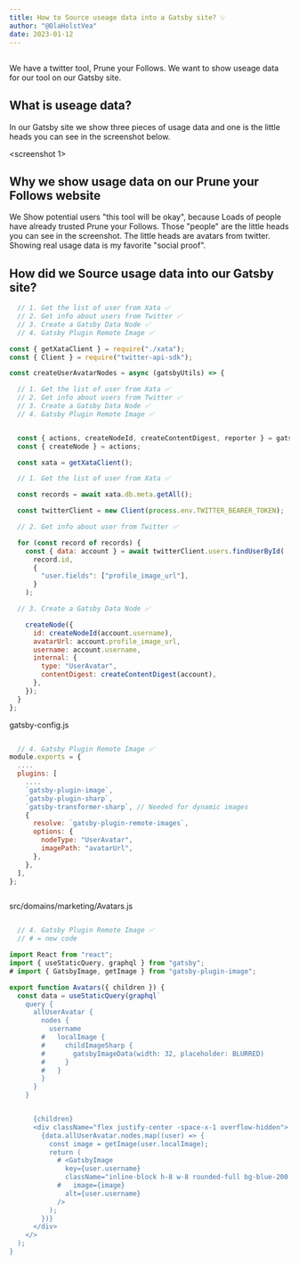 ```yaml
---
title: How to Source useage data into a Gatsby site? 💡
author: "@OlaHolstVea"
date: 2023-01-12
---
```


##

We have a twitter tool, Prune your Follows. We want to show useage data for our tool on our Gatsby site.



## What is useage data?

In our Gatsby site we show three pieces of usage data and one is the little heads you can see in the screenshot below.

<screenshot 1>

## Why we show usage data on our Prune your Follows website

We Show potential users "this tool will be okay", because Loads of people have already trusted Prune your Follows. Those "people" are the little heads you can see in the screenshot. The little heads are avatars from twitter. Showing real usage data is my favorite "social proof".

## How did we Source usage data into our Gatsby site?


```js
  // 1. Get the list of user from Xata ✅
  // 2. Get info about users from Twitter ✅
  // 3. Create a Gatsby Data Node ✅
  // 4. Gatsby Plugin Remote Image ✅

```






```js
const { getXataClient } = require("./xata");
const { Client } = require("twitter-api-sdk");

const createUserAvatarNodes = async (gatsbyUtils) => {

  // 1. Get the list of user from Xata ✅
  // 2. Get info about users from Twitter ✅
  // 3. Create a Gatsby Data Node ✅
  // 4. Gatsby Plugin Remote Image ✅


  const { actions, createNodeId, createContentDigest, reporter } = gatsbyUtils;
  const { createNode } = actions;

  const xata = getXataClient();

  // 1. Get the list of user from Xata ✅

  const records = await xata.db.meta.getAll();

  const twitterClient = new Client(process.env.TWITTER_BEARER_TOKEN);

  // 2. Get info about user from Twitter ✅

  for (const record of records) {
    const { data: account } = await twitterClient.users.findUserById(
      record.id,
      {
        "user.fields": ["profile_image_url"],
      }
    );

  // 3. Create a Gatsby Data Node ✅

    createNode({
      id: createNodeId(account.username),
      avatarUrl: account.profile_image_url,
      username: account.username,
      internal: {
        type: "UserAvatar",
        contentDigest: createContentDigest(account),
      },
    });
  }
};
```



gatsby-config.js
```js

  // 4. Gatsby Plugin Remote Image ✅
module.exports = {
  ....
  plugins: [
    ....
    `gatsby-plugin-image`,
    `gatsby-plugin-sharp`,
    `gatsby-transformer-sharp`, // Needed for dynamic images
    {
      resolve: `gatsby-plugin-remote-images`,
      options: {
        nodeType: "UserAvatar",
        imagePath: "avatarUrl",
      },
    },
  ],
};



```

src/domains/marketing/Avatars.js

```js

  // 4. Gatsby Plugin Remote Image ✅
  // # = new code

import React from "react";
import { useStaticQuery, graphql } from "gatsby";
# import { GatsbyImage, getImage } from "gatsby-plugin-image";

export function Avatars({ children }) {
  const data = useStaticQuery(graphql`
    query {
      allUserAvatar {
        nodes {
          username
        #   localImage {
        #     childImageSharp {
        #       gatsbyImageData(width: 32, placeholder: BLURRED)
        #     }
        #   }
        }
      }
    }


      {children}
      <div className="flex justify-center -space-x-1 overflow-hidden">
        {data.allUserAvatar.nodes.map((user) => {
          const image = getImage(user.localImage);
          return (
            # <GatsbyImage
              key={user.username}
              className="inline-block h-8 w-8 rounded-full bg-blue-200 ring-2 ring-white"
            #   image={image}
              alt={user.username}
            />
          );
        })}
      </div>
    </>
  );
}
```